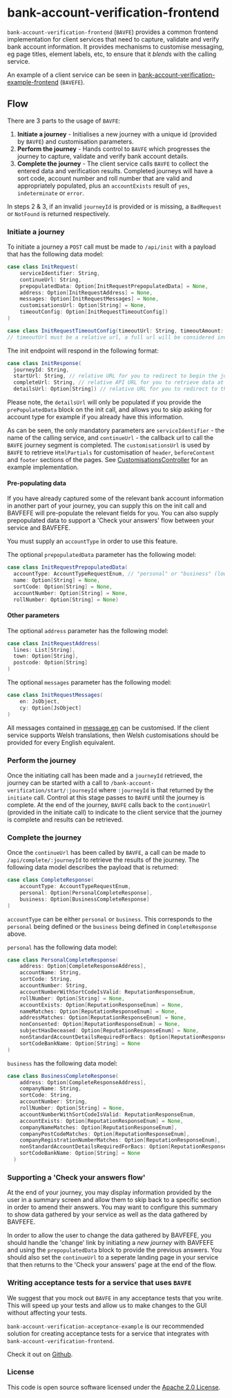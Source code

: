 # bank-account-verification-frontend

`bank-account-verification-frontend` (`BAVFE`) provides a common frontend implementation for client services that need to capture, validate and verify bank account information.
It provides mechanisms to customise messaging, eg page titles, element labels, etc, to ensure that it _blends_ with the calling service.

An example of a client service can be seen in [bank-account-verification-example-frontend](https://github.com/hmrc/bank-account-verification-example-frontend) (`BAVEFE`).

## Flow
There are 3 parts to the usage of `BAVFE`:
1. **Initiate a journey** - Initialises a new journey with a unique id (provided by `BAVFE`) and customisation parameters. 
1. **Perform the journey** - Hands control to `BAVFE` which progresses the journey to capture, validate and verify bank account details.
1. **Complete the journey** - The client service calls `BAVFE` to collect the entered data and verification results. Completed journeys will have a sort code, account number and roll number that are valid and appropriately populated, plus an `accountExists` result of `yes`, `indeterminate` or `error`.

In steps 2 & 3, if an invalid `journeyId` is provided or is missing, a `BadRequest` or `NotFound` is returned respectively.

### Initiate a journey
To initiate a journey a `POST` call must be made to `/api/init` with a payload that has the following data model:
```scala
case class InitRequest(
    serviceIdentifier: String, 
    continueUrl: String,
    prepopulatedData: Option[InitRequestPrepopulatedData] = None,
    address: Option[InitRequestAddress] = None,
    messages: Option[InitRequestMessages] = None, 
    customisationsUrl: Option[String] = None,
    timeoutConfig: Option[InitRequestTimeoutConfig])
)
```
```scala
case class InitRequestTimeoutConfig(timeoutUrl: String, timeoutAmount: Int, timeoutKeepAliveUrl: Option[String])
// timeoutUrl must be a relative url, a full url will be considered invalid
```

The init endpoint will respond in the following format:
```scala
case class InitResponse(
  journeyId: String, 
  startUrl: String, // relative URL for you to redirect to begin the journey
  completeUrl: String, // relative API URL for you to retrieve data at the end of the journey
  detailsUrl: Option[String]) // relative URL for you to redirect to the account details page, skipping the account type question.
```

Please note, the `detailsUrl` will only be populated if you provide the `prePopulatedData` block on the init call, and allows you to skip asking for account type for example if you already have this information.

As can be seen, the only mandatory parameters are `serviceIdentifier` - the name of the calling service, and `continueUrl` - the callback url to call the `BAVFE` journey segment is completed. The `customisationsUrl` is used by `BAVFE` to retrieve `HtmlPartials` for customisation of `header`, `beforeContent` and `footer` sections of the pages. See [CustomisationsController](https://github.com/hmrc/bank-account-verification-example-frontend/blob/master/app/uk/gov/hmrc/bankaccountverificationexamplefrontend/bavf/CustomisationsController.scala) for an example implementation.

#### Pre-populating data
If you have already captured some of the relevant bank account information in another part of your journey, you can supply this on the init call and BAVFEFE will pre-populate the relevant fields for you. You can also supply prepopulated data to support a 'Check your answers' flow between your service and BAVFEFE.

You must supply an `accountType` in order to use this feature.

The optional `prepopulatedData` parameter has the following model:
```scala
case class InitRequestPrepopulatedData(
  accountType: AccountTypeRequestEnum, // "personal" or "business" (lower case)
  name: Option[String] = None,
  sortCode: Option[String] = None,
  accountNumber: Option[String] = None,
  rollNumber: Option[String] = None)
```

#### Other parameters

The optional `address` parameter has the following model:
```scala
case class InitRequestAddress(
  lines: List[String], 
  town: Option[String], 
  postcode: Option[String]
)
```

The optional `messages` parameter has the following model:
```scala
case class InitRequestMessages(
    en: JsObject, 
    cy: Option[JsObject]
)
```

All messages contained in [message.en](https://github.com/hmrc/bank-account-verification-frontend/blob/master/conf/messages.en) can be customised. If the client service supports Welsh translations, then Welsh customisations should be provided for every English equivalent.

### Perform the journey
Once the initiating call has been made and a `journeyId` retrieved, the journey can be started with a call to `/bank-account-verification/start/:journeyId` where `:journeyId` is that returned by the `initiate` call.
Control at this stage passes to `BAVFE` until the journey is complete. At the end of the journey, `BAVFE` calls back to the `continueUrl` (provided in the initiate call) to indicate to the client service that the journey is complete and results can be retrieved.

### Complete the journey
Once the `continueUrl` has been called by `BAVFE`, a call can be made to `/api/complete/:journeyId` to retrieve the results of the journey. The following data model describes the payload that is returned:

```scala
case class CompleteResponse(
    accountType: AccountTypeRequestEnum, 
    personal: Option[PersonalCompleteResponse],
    business: Option[BusinessCompleteResponse]
)
``` 

`accountType` can be either `personal` or `business`. This corresponds to the `personal` being defined or the `business` being defined in `CompleteResponse` above.

`personal` has the following data model:
```scala
case class PersonalCompleteResponse(
    address: Option[CompleteResponseAddress],
    accountName: String,
    sortCode: String,
    accountNumber: String,
    accountNumberWithSortCodeIsValid: ReputationResponseEnum,
    rollNumber: Option[String] = None,
    accountExists: Option[ReputationResponseEnum] = None,
    nameMatches: Option[ReputationResponseEnum] = None,
    addressMatches: Option[ReputationResponseEnum] = None,
    nonConsented: Option[ReputationResponseEnum] = None,
    subjectHasDeceased: Option[ReputationResponseEnum] = None,
    nonStandardAccountDetailsRequiredForBacs: Option[ReputationResponseEnum] = None,
    sortCodeBankName: Option[String] = None
)
```
`business` has the following data model:
```scala
case class BusinessCompleteResponse(
    address: Option[CompleteResponseAddress],
    companyName: String,
    sortCode: String,
    accountNumber: String,
    rollNumber: Option[String] = None,
    accountNumberWithSortCodeIsValid: ReputationResponseEnum,
    accountExists: Option[ReputationResponseEnum] = None,
    companyNameMatches: Option[ReputationResponseEnum],
    companyPostCodeMatches: Option[ReputationResponseEnum],
    companyRegistrationNumberMatches: Option[ReputationResponseEnum],
    nonStandardAccountDetailsRequiredForBacs: Option[ReputationResponseEnum] = None,
    sortCodeBankName: Option[String] = None
  )
```
### Supporting a 'Check your answers flow'
At the end of your journey, you may display information provided by the user in a summary screen and allow them to skip back to a specific section in order to amend their answers. You may want to configure this summary to show data gathered by your service as well as the data gathered by BAVFEFE.

In order to allow the user to change the data gathered by BAVFEFE, you should handle the 'change' link by initiating a *new journey* with BAVFEFE and using the `prepopulatedData` block to provide the previous answers. You should also set the `continueUrl` to a seperate landing page in your service that then returns to the 'Check your answers' page at the end of the flow.

### Writing acceptance tests for a service that uses `BAVFE` 

We suggest that you mock out `BAVFE` in any acceptance tests that you write.  This will speed up your tests and allow us to make changes to the GUI without affecting your tests.
 
`bank-account-verification-acceptance-example` is our recommended solution for creating acceptance tests for a service that integrates with `bank-account-verification-frontend`.  

Check it out on [Github](https://github.com/hmrc/bank-account-verification-acceptance-example).

### License

This code is open source software licensed under the [Apache 2.0 License]("http://www.apache.org/licenses/LICENSE-2.0.html").
